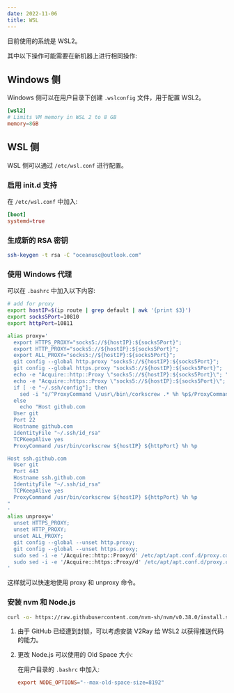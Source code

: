 ```yaml
---
date: 2022-11-06
title: WSL
---
```


目前使用的系统是 WSL2。

其中以下操作可能需要在新机器上进行相同操作:

## Windows 侧

Windows 侧可以在用户目录下创建 `.wslconfig` 文件，用于配置 WSL2。

```conf
[wsl2]
# Limits VM memory in WSL 2 to 8 GB
memory=8GB
```

## WSL 侧

WSL 侧可以通过 `/etc/wsl.conf` 进行配置。

### 启用 init.d 支持

在 `/etc/wsl.conf` 中加入:

```conf
[boot]
systemd=true
```

### 生成新的 RSA 密钥

```bash
ssh-keygen -t rsa -C "oceanusc@outlook.com"
```

### 使用 Windows 代理

可以在 `.bashrc` 中加入以下内容:

```bash
# add for proxy
export hostIP=$(ip route | grep default | awk '{print $3}')
export socks5Port=10810
export httpPort=10811

alias proxy='
  export HTTPS_PROXY="socks5://${hostIP}:${socks5Port}";
  export HTTP_PROXY="socks5://${hostIP}:${socks5Port}";
  export ALL_PROXY="socks5://${hostIP}:${socks5Port}";
  git config --global http.proxy "socks5://${hostIP}:${socks5Port}";
  git config --global https.proxy "socks5://${hostIP}:${socks5Port}";
  echo -e "Acquire::http::Proxy \"socks5://${hostIP}:${socks5Port}\"; " | sudo tee -a /etc/apt/apt.conf.d/proxy.conf;
  echo -e "Acquire::https::Proxy \"socks5://${hostIP}:${socks5Port}\"; " | sudo tee -a /etc/apt/apt.conf.d/proxy.conf;
  if [ -e "~/.ssh/config"]; then
    sed -i "s/^ProxyCommand \/usr\/bin\/corkscrew .* %h %p$/ProxyCommand \/usr\/bin\/corkscrew ${hostIP} ${httpPort} %h %p/g" ~/.ssh/config;
  else
    echo "Host github.com
  User git
  Port 22
  Hostname github.com
  IdentityFile "~/.ssh/id_rsa"
  TCPKeepAlive yes
  ProxyCommand /usr/bin/corkscrew ${hostIP} ${httpPort} %h %p

Host ssh.github.com
  User git
  Port 443
  Hostname ssh.github.com
  IdentityFile "~/.ssh/id_rsa"
  TCPKeepAlive yes
  ProxyCommand /usr/bin/corkscrew ${hostIP} ${httpPort} %h %p
"
'
alias unproxy='
  unset HTTPS_PROXY;
  unset HTTP_PROXY;
  unset ALL_PROXY;
  git config --global --unset http.proxy;
  git config --global --unset https.proxy;
  sudo sed -i -e '/Acquire::http::Proxy/d' /etc/apt/apt.conf.d/proxy.conf;
  sudo sed -i -e '/Acquire::https::Proxy/d' /etc/apt/apt.conf.d/proxy.conf;
'
```

这样就可以快速地使用 proxy 和 unproxy 命令。

### 安装 nvm 和 Node.js

```bash
curl -o- https://raw.githubusercontent.com/nvm-sh/nvm/v0.38.0/install.sh | bash
```

1. 由于 GitHub 已经遭到封锁，可以考虑安装 V2Ray 给 WSL2 以获得推送代码的能力。

1. 更改 Node.js 可以使用的 Old Space 大小:

   在用户目录的 `.bashrc` 中加入:

   ```conf
   export NODE_OPTIONS="--max-old-space-size=8192"
   ```
